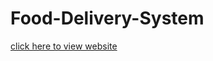 # Food-Delivery-System
[click here to view website](https://www.saimurahari.github.io/Food-Delivery-System/Files/login.html)
